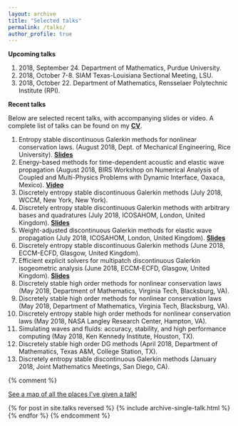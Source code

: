```yaml
---
layout: archive
title: "Selected talks"
permalink: /talks/
author_profile: true
---
```


**Upcoming talks**

1. 2018, September 24. Department of Mathematics, Purdue University.
1. 2018, October 7-8. SIAM Texas-Louisiana Sectional Meeting, LSU. 
1. 2018, October 22. Department of Mathematics, Rensselaer Polytechnic Institute (RPI).

**Recent talks** 

Below are selected recent talks, with accompanying slides or video. A complete list of talks can be found on my [**CV**](../files/jcv.pdf).

1. Entropy stable discontinuous Galerkin methods for nonlinear conservation laws. (August 2018, Dept. of Mechanical Engineering, Rice University). [**Slides**](../files/esdg_mech_rice_2018.pdf)
1. Energy-based methods for time-dependent acoustic and elastic wave propagation (August 2018, BIRS Workshop on Numerical Analysis of Coupled and Multi-Physics Problems with Dynamic
Interface, Oaxaca, Mexico). [**Video**](https://www.birs.ca/events/2018/5-day-workshops/18w5077/videos/watch/201808021447-Chan.html)
1. Discretely entropy stable discontinuous Galerkin methods (July 2018, WCCM, New York, New York).
1. Discretely entropy stable discontinuous Galerkin methods with arbitrary bases and quadratures (July 2018, ICOSAHOM, London, United Kingdom). [**Slides**](../files/esdg_icosahom_london_2018.pdf)
1. Weight-adjusted discontinuous Galerkin methods for elastic wave propagation (July 2018, ICOSAHOM, London, United Kingdom). [**Slides**](../files/elas_icosahom_london_2018.pdf)
1. Discretely entropy stable discontinuous Galerkin methods (June 2018, ECCM-ECFD, Glasgow, United Kingdom).
1. Efficient explicit solvers for multipatch discontinuous Galerkin isogeometric analysis (June 2018, ECCM-ECFD, Glasgow, United Kingdom). [**Slides**](../files/iga_eccm_glasgow_2018.pdf)
1. Discretely stable high order methods for nonlinear conservation laws (May 2018, Department of Mathematics, Virginia Tech, Blacksburg, VA).
1. Discretely stable high order methods for nonlinear conservation laws (May 2018, Department of Mathematics, Virginia Tech, Blacksburg, VA).
1. Discretely entropy stable high order methods for nonlinear conservation laws (May 2018, NASA Langley Research Center, Hampton, VA).
1. Simulating waves and fluids: accuracy, stability, and high performance computing (May 2018, Ken Kennedy Institute, Houston, TX).
1. Discretely stable high order DG methods (April 2018, Department of Mathematics, Texas A&M, College Station, TX).
1. Discretely entropy stable discontinuous Galerkin methods (January 2018, Joint Mathematics Meetings, San Diego, CA).


{% comment %} 
<p style="text-decoration:underline;"><a href="/talkmap.html">See a map of all the places I've given a talk!</a></p>

{% for post in site.talks reversed %}
  {% include archive-single-talk.html %}
{% endfor %}
{% endcomment %}
